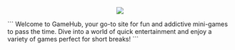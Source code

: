 
<p align="center">
 <img src="https://capsule-render.vercel.app/api?type=waving&height=150&color=0c0a8a&text=GameHub&textBg=false&fontColor=ffebef&animation=fadeIn"/>
</p>
```
Welcome to GameHub, your go-to site for fun and addictive mini-games to pass the time. Dive into a world of quick entertainment and enjoy a variety of games perfect for short breaks!
```

